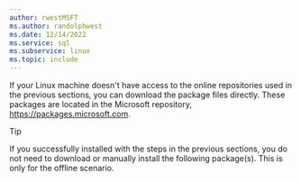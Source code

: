 ```yaml
---
author: rwestMSFT
ms.author: randolphwest
ms.date: 12/14/2022
ms.service: sql
ms.subservice: linux
ms.topic: include
---
```

If your Linux machine doesn't have access to the online repositories used in the previous sections, you can download the package files directly. These packages are located in the Microsoft repository, <https://packages.microsoft.com>.

> [!TIP]  
> If you successfully installed with the steps in the previous sections, you do not need to download or manually install the following package(s). This is only for the offline scenario.
